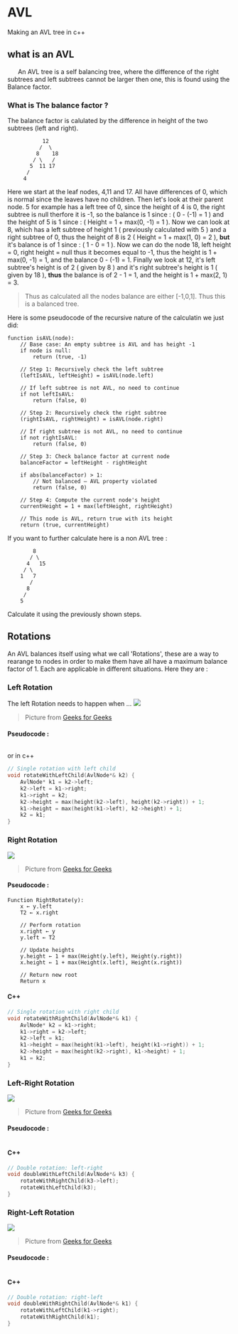 # AVL
Making an AVL tree in c++

## what is an AVL 
&nbsp;&nbsp;&nbsp;&nbsp;&nbsp;&nbsp;An AVL tree is a self balancing tree, where the difference of the right subtrees and left subtrees cannot be larger then one, this is found using the Balance factor.
### What is The balance factor ?
The balance factor is calulated by the difference in height of the two subtrees (left and right).
```
           12
          /  \
         8    18
        / \   /
       5  11 17
      /
     4
```
Here we start at the leaf nodes, 4,11 and 17. All have differences of 0, which is normal since the leaves have no children. Then let's look at their parent node. 
5 for example has a left tree of 0, since the height of 4 is 0, the right subtree is null therfore it is -1, so the balance is 1 since : ( 0 - (-1) = 1 ) and the height of 5 is 1 since : ( Height = 1 + max(0, -1) = 1 ). Now we can look at 8, which has a left subtree of height 1 ( previously calculated with 5 ) and a right subtree of 0, thus the height of 8 is 2 ( Height = 1 + max(1, 0) = 2 ), **but** it's balance is of 1 since : ( 1 - 0 = 1 ).
Now we can do the node 18, left height = 0, right height = null thus it becomes equal to -1, thus the height is 1 + max(0, -1) = 1, and the balance  0 - (-1) = 1. Finally we look at 12, it's left subtree's height is of 2 ( given by 8 ) and it's right subtree's height is 1 ( given by 18 ), **__thus__** the balance is of 2 - 1 = 1, and the height is 1 + max(2, 1) = 3.
> Thus as calculated all the nodes balance are either [-1,0,1]. Thus this is a balanced tree.

Here is some pseudocode of the recursive nature of the calculatin we just did: 
```
function isAVL(node):
    // Base case: An empty subtree is AVL and has height -1
    if node is null:
        return (true, -1)

    // Step 1: Recursively check the left subtree
    (leftIsAVL, leftHeight) = isAVL(node.left)

    // If left subtree is not AVL, no need to continue
    if not leftIsAVL:
        return (false, 0)

    // Step 2: Recursively check the right subtree
    (rightIsAVL, rightHeight) = isAVL(node.right)

    // If right subtree is not AVL, no need to continue
    if not rightIsAVL:
        return (false, 0)

    // Step 3: Check balance factor at current node
    balanceFactor = leftHeight - rightHeight

    if abs(balanceFactor) > 1:
        // Not balanced — AVL property violated
        return (false, 0)

    // Step 4: Compute the current node's height
    currentHeight = 1 + max(leftHeight, rightHeight)

    // This node is AVL, return true with its height
    return (true, currentHeight)
```
If you want to further calculate here is a non AVL tree :
```
        8
       / \
      4   15
     / \
    1   7
       /
      8
     /
    5
```

Calculate it using the previously shown steps.
## Rotations 
An AVL balances itself using what we call 'Rotations', these are a way to rearange to nodes in order to make them have all have a maximum balance factor of 1. Each are applicable in different situations. Here they are :
### Left Rotation
The left Rotation needs to happen when ...
![](Documents/Left-Rotation.png)
> Picture from [Geeks for Geeks](https://www.geeksforgeeks.org/introduction-to-avl-tree/)
#### Pseudocode : 
```

```
or in c++ 
```c++
// Single rotation with left child
void rotateWithLeftChild(AvlNode*& k2) {
    AvlNode* k1 = k2->left;
    k2->left = k1->right;
    k1->right = k2;
    k2->height = max(height(k2->left), height(k2->right)) + 1;
    k1->height = max(height(k1->left), k2->height) + 1;
    k2 = k1;
}
```

### Right Rotation

![](Documents/Right-Rotation.jpg)
> Picture from [Geeks for Geeks](https://www.geeksforgeeks.org/introduction-to-avl-tree/)
#### Pseudocode : 
```
Function RightRotate(y):
    x ← y.left
    T2 ← x.right

    // Perform rotation
    x.right ← y
    y.left ← T2

    // Update heights
    y.height ← 1 + max(Height(y.left), Height(y.right))
    x.height ← 1 + max(Height(x.left), Height(x.right))

    // Return new root
    Return x
```
#### C++
```c++
// Single rotation with right child
void rotateWithRightChild(AvlNode*& k1) {
    AvlNode* k2 = k1->right;
    k1->right = k2->left;
    k2->left = k1;
    k1->height = max(height(k1->left), height(k1->right)) + 1;
    k2->height = max(height(k2->right), k1->height) + 1;
    k1 = k2;
}
```
### Left-Right Rotation

![](Documents/Left-Right-Rotation.png)
> Picture from [Geeks for Geeks](https://www.geeksforgeeks.org/introduction-to-avl-tree/)
#### Pseudocode : 
```

```
#### C++
```c++
// Double rotation: left-right
void doubleWithLeftChild(AvlNode*& k3) {
    rotateWithRightChild(k3->left);
    rotateWithLeftChild(k3);
}
```

### Right-Left Rotation

![](Documents/Right-left-Rotation.png)
> Picture from [Geeks for Geeks](https://www.geeksforgeeks.org/introduction-to-avl-tree/)
#### Pseudocode : 
```
```
#### C++
```c++
// Double rotation: right-left
void doubleWithRightChild(AvlNode*& k1) {
    rotateWithLeftChild(k1->right);
    rotateWithRightChild(k1);
}
```
